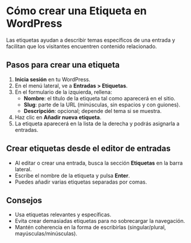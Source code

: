 # Cómo crear una Etiqueta en WordPress

Las etiquetas ayudan a describir temas específicos de una entrada y facilitan que los visitantes encuentren contenido relacionado.

## Pasos para crear una etiqueta
1. **Inicia sesión** en tu WordPress.
2. En el menú lateral, ve a **Entradas > Etiquetas**.
3. En el formulario de la izquierda, rellena:
   - **Nombre**: el título de la etiqueta tal como aparecerá en el sitio.
   - **Slug**: parte de la URL (minúsculas, sin espacios y con guiones).
   - **Descripción**: opcional; depende del tema si se muestra.
4. Haz clic en **Añadir nueva etiqueta**.
5. La etiqueta aparecerá en la lista de la derecha y podrás asignarla a entradas.

## Crear etiquetas desde el editor de entradas
- Al editar o crear una entrada, busca la sección **Etiquetas** en la barra lateral.
- Escribe el nombre de la etiqueta y pulsa **Enter**.
- Puedes añadir varias etiquetas separadas por comas.

## Consejos
- Usa etiquetas relevantes y específicas.
- Evita crear demasiadas etiquetas para no sobrecargar la navegación.
- Mantén coherencia en la forma de escribirlas (singular/plural, mayúsculas/minúsculas).

